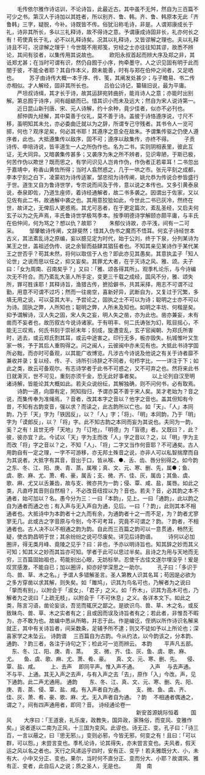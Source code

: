 <!-- { "loadSidebar": true } -->
　　毛传依尔雅作诗诂训，不论诗旨，此最近古。其中虽不无舛，然自为三百篇不可少之书。第汉人于诗加以其姓者，所以别齐、鲁、韩。齐、鲁、韩原本无此「齐鲁韩」三字，疑脱，今补。诗既皆不传。俗犹沿称毛诗，非是。人谓郑康成长于礼，诗非其所长，多以三礼释诗，故不得诗之意。予谓康成诗固非长，礼亦何长之有！苟使真长于礼，必不以礼释诗矣。况其以礼释诗，又皆谬解之理也。夫以礼释诗且不可，况谬解之理乎！今世既不用郑笺，穷经之士亦往往知其谬，故悉不辨论，其间有驳者，以集传用其说故也。
　　欧阳永叔首起而辨大序及郑之非，其诋郑尤甚；在当时可谓有识，然仍自囿于小序，拘牵墨守。人之识见固有明于此而闇于彼，不能全者耶？其自作本义，颇未能善，时有与郑在伯仲之间者，又足哂也。
　　苏子由诗传大概一本于序、传、笺，其阐发处甚少；与子瞻易、书二传亦相似。才人解经，固非其所长也。
　　吕伯公诗记，纂辑旧说，最为平庸。
　　严坦叔诗缉，其才长于诗，故其运辞宛转曲折，能肖诗人之意；亦能时出别解。第总囿于诗序，间有龃龉而已。惜其识小而未及远大；然自为宋人说诗第一。
　　近日昆山新刊唐、宋、元人诗解，约十余种，竟少佳者，似亦不必刊也。
　　郝仲舆九经解，其中莫善于仪礼，莫不善于诗。盖彼于诗恪遵序说，寸尺不移，虽明知其未允，亦必委曲迁就以为之辞，所谓专己守残者。其书令人一览可掷，何也？观序足矣，何必其书耶！其遵序之意全在敌朱。予谓集传驱之仍使人遵序者，此也。大抵遵集传以敌序，固不可；遵序以敌集传，亦终不得。
　　子贡诗传、申培诗说，皆丰道生一人之所伪作也。名为二书，实则阴相表里，彼此互证，无大同异。又暗袭集传甚多；又袭序为朱之所不辨者，见识卑陋，于斯已极，何苦作伪以欺世？既而思之，有学问识见人岂肯作伪，作伪者正若辈耳！二书忽出于嘉靖中，称香山黄佐所得；当时人翕然惑之，几于一哄之市。张元平刻之成都，李本宁刻之白下，凌蒙初为诗传适冢，邹忠彻为诗传阐，姚允恭为传说合参皆盛行于世。道生又自为鲁诗世学，专宗说而间及于传，意以说之本传也。又多引黄泰泉说，泰泉即佐，乃道生座师，着诗经通解者，故二书多袭之。因谓出于佐家，又以见佐有此二书，故通解中袭之也。其用意狡狯如此，今世此二书已灰冷，然终在世，故详之，无俾后人更惑焉。其尤可恶者，在于更定篇次，紊乱圣经，又启夫何玄子以为之先声焉，丰氏鲁诗世学极骂季本。按季明德诗学解颐亦颇平庸，与丰氏在伯仲间，何为骂之？想以仇？故耶？
　　朱郁仪诗故，亦平浅，间有一二可采。
　　邹肇敏诗传阐，文辞斐然；惜其入伪书之魔而不悟耳。何玄子诗经世本古义，其法紊乱诗之原编，妄以臆见定为时代，始于公刘，终于下泉，分列某诗为某王之世，盖祖述伪传、说之余智而益肆其猖狂者也。不知其亲见某诗作于某代某王之世否乎？苟其未然，将何以取信于人也？即此亦见其愚矣。其意执孟子「知人论世」之说而思以任之，抑又妄矣。其罪尤大者，在于灭诗之风、雅、颂。夫子曰：「女为周南、召南矣乎？」又曰：「雅、颂各得其所」。观季札论乐，与今诗编次无不符合。而乃紊乱大圣人所手定，变更三千载之成经，国风不分，雅、颂失所，罪可胜诛耶！其释诗旨，渔猎古传，摭拾僻书，共其采择，用志不可谓不过勤，用意不可谓不过巧；然而一往凿空，喜新好异，武断自为，又复过于冗繁，多填无用之说，可以芟其大半。予尝论之，固执之士不可以为诗；聪明之士亦不可以为诗。固执之弊，人所知也；聪明之弊，人所未及知也。如明之丰坊、何楷是矣。抑予谓解诗，汉人失之固，宋人失之妄，明人失之凿，亦为此也。凿亦兼妄，未有凿而不妄者也，故历叙古今说诗诸家。于有明丰、何二氏诪张为幻，眩目摇心，不能无三叹焉，何氏书刻于崇祯末年；刻成，旋遭变乱，玄子官闽朝、为郑氏所害时，逃去，或云郑氏割其耳，或云中途害之。印行无多，板亦毁失。杭城惟叶又生家一帙，予于其后人重购得之。问之闽人，云彼闽中亦未见有也。大抵此书诗学固所必黜，而亦时可备观，以其能广收博览。凡涉古今诗说及他说之有关于诗者靡不兼收并录；复以经、传、子、诗所引诗辞之不同者，句栉字比，一一详注于下；如此之类，故云可备观尔。有志诗学者于此书不可惑之，又不可弃之也。然将来此书日就澌灭，世不可见，重刻亦须千金，恐无此好事者矣。
　　以上论列自汉至明诸诗解，皆能论其大概如此。若夫众说纷纭，其解独确，则不问何书，必有取焉。
　　诗韵一道，向靡有定，罔知指归，予谓亦莫不善于宋人矣。吴才老始为？音之说，而集传奉为准绳焉，？音者，改其本字之音以？他字之音也。盖其但知有今昔，不知有古韵变音，强以求？而读之，此古韵所以亡也。如「天」、「人」本同韵，乃于「天」字为「铁因反」，以？「人」字；「将」、「明」本同韵，乃于「明」字为「谟郎反」，以？「将」字。此不知古韵之本同而妄为其说也。夫同为一韵，奚？之有！且世无呼「天地」为「订地」，「明德」为「盲德」者。又既曰？，此？彼，彼亦宜？此。今试以「天」字为主而改「人」字之音以？之，以「明」字为主而改「将」字之音以？之，不知「人」、「将」二字又当作何音耶？不可通矣。古人用韵自有一定之理，一字不可游移，亦无邦土殊音之说，亦非人可以私智揣摩而自为其说者。大抵字有其音，音出于口，皆从喉、●、舌、齿、唇分别得之。如今韵之东、冬、江、阳、庚、青、蒸，属喉；真、文、元、寒、删、先，属●；鱼、虞、歌、麻、尤、萧、肴、豪，属舌；支、微、齐、佳、灰，属齿；其鱼、虞、歌、麻、尤又以舌兼齿，故与支、微亦共为一韵；侵、覃、咸、盐，属唇。如此之类，凡直呼其音则自然相？，不必改音纽捏以为？音也。若夫？音，必其韵之本不通者，始可加以？名。愚今分为三：一曰「本韵」，见上。一曰「通韵」，此以韵之自为通者而通之也；有入声与无入声自为通，见后。一曰「？韵」，此则其本不相通者也。大抵诗中为本韵者十之九而有余，为通韵者十之一而不足，为？韵者尤寥寥无几。此或古之字音原与今别，今不可考耳，究竟不可谓之？韵。？韵者，不相通者也。古人决不以不相通之韵为韵。自此而三百篇之韵可以一意贯通，畅然无疑，使古韵昌明于世；其余纷纷之说可尽废矣。详见后诗韵谱。
　　诗何以必加圈评，得无类月峰、竟陵之见乎？曰：非也，予亦以明诗旨也。知其辞之妙而其义可知；知其义之妙而其旨亦可知。学者于此可以思过半矣。且诗之为用与天地而无穷，三百篇固始祖也，苟能别出心眼，无妨标举。忍使千古佳文遂尔埋没乎！爰是叹赏感激，不能自已；加以圈评，抑亦好学深思之一助尔。
　　孔子曰：「多识于鸟、兽、草、木之名。」予谓人多错解圣言。圣人第教人识其名耳；苟因是必欲为之多方穿凿以求其解，则失矣。如「雎鸠」，识其为鸟名可也，乃解者为之说曰「挚而有别」，以附会于「淑女」、「君子」之义。如「乔木」，识其为高木可也，乃解者为之说曰「上疏无枝」，以附会于「不可休息」之义。各详本文下。如此之类，陈言习语，凿论妄谈，吾览而辄厌之鄙之。是欲识鸟、兽、草、木之名，或反致昧鸟、兽、草、木之实者有之；且或因而误及诗旨者有之；若此者，非惟吾不暇为，亦不敢为也。故编中悉从所略，并志于此。作是编讫，侄炳以所作诗识名解来就正，其中有关诗旨者，间采数条，足辅予所不逮；则又不徒如予以上所论也；深喜家学之未坠云。
诗韵谱
　三百篇自为古韵。今从约法，以今韵该之，分本韵、通韵、？韵三者，各注于诗句之下；检此可一览而辨云。
本韵
　　平声凡五部。
　东、冬、江、阳、庚、青、蒸。
　支、微、齐、佳、灰、鱼、虞、歌、麻、尤。
　鱼、虞、歌、麻、尤、萧、肴、豪。
　真、文、元、寒、删、先。
　侵、覃、盐、咸。
　　上、去声
　即同平声。惟入声不通。
　　入声
　与去声通。不与平、上通。其无入声之去声，与有入声之去「去」，原作「入」今改。声，见下通韵。此二声尤通用。
通韵
　　东、冬、江、真、文、元、寒、删、先、阳、庚、青、蒸、侵、覃、盐、咸。有入声者自为通。
　　支、微、鱼、虞、齐、佳、灰、萧、肴、豪、歌、麻、尤。无入声者自为通。
？韵
　不相通者偶通之，谓之？。间有四声通用者，即同？音。
诗经通论卷一
　　　　　　　　　　　　　　　　　　　　　　　　
新安首源姚际恒着
　　国　风
　　大序曰：「王道衰，礼乐废，政教失，国异政，家殊俗，而变风、变雅作矣。」说者遂以二南为正风，十三国为变风。此谬也。诗无正、变。孔子曰：「诗三百，一言以蔽之，曰『思无邪』。」变则必邪，今皆无邪，何变之有！且曰：「可以群，可以怨。」未尝言变也。季札论诗，论其得失，亦未尝言变也。夫风者，假天运之风以名之者也。天行之风递运乎四时，安有正、变乎！若夫雅既分大、小，未有大、小中又分正、变也。果尔，当时何不直分正、变而分大、小耶？故谓风、雅有正、变者，此自后人之说；质之圣人，无是也。
　　周　南
